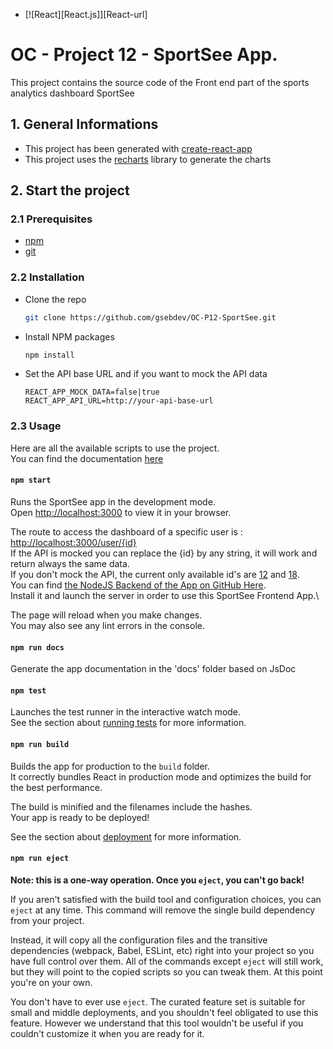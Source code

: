 
* [![React][React.js]][React-url]
# OC - Project 12 - SportSee App.
This project contains the source code of the Front end part of the sports analytics dashboard SportSee

## 1. General Informations
* This project has been generated with [create-react-app](https://facebook.github.io/create-react-app)
* This project uses the [recharts](https://recharts.org/en-US/) library to generate the charts
## 2. Start the project

### 2.1 Prerequisites
* [npm](https://www.npmjs.com/)
* [git](https://git-scm.com/)

### 2.2 Installation
* Clone the repo
   ```sh
   git clone https://github.com/gsebdev/OC-P12-SportSee.git
   ```
* Install NPM packages
    ```sh
    npm install
    ```
* Set the API base URL and if you want to mock the API data
    ```
    REACT_APP_MOCK_DATA=false|true
    REACT_APP_API_URL=http://your-api-base-url
    ```
### 2.3 Usage

Here are all the available scripts to use the project.\
You can find the documentation [here](docs/)

#### `npm start`

Runs the SportSee app in the development mode.\
Open [http://localhost:3000](http://localhost:3000) to view it in your browser.

The route to access the dashboard of a specific user is : [http://localhost:3000/user/{id}](http://localhost:3000/user/{id}) \
If the API is mocked you can replace the {id} by any string, it will work and return always the same data.\
If you don't mock the API, the current only available id's are [12](http://localhost:3000/user/12) and [18](http://localhost:3000/user/18).\
You can find [the NodeJS Backend of the App on GitHub Here](https://github.com/OpenClassrooms-Student-Center/P9-front-end-dashboard).\
Install it and launch the server in order to use this SportSee Frontend App.\


The page will reload when you make changes.\
You may also see any lint errors in the console.

#### `npm run docs`

Generate the app documentation in the 'docs' folder based on JsDoc

#### `npm test`

Launches the test runner in the interactive watch mode.\
See the section about [running tests](https://facebook.github.io/create-react-app/docs/running-tests) for more information.

#### `npm run build`

Builds the app for production to the `build` folder.\
It correctly bundles React in production mode and optimizes the build for the best performance.

The build is minified and the filenames include the hashes.\
Your app is ready to be deployed!

See the section about [deployment](https://facebook.github.io/create-react-app/docs/deployment) for more information.

#### `npm run eject`

**Note: this is a one-way operation. Once you `eject`, you can't go back!**

If you aren't satisfied with the build tool and configuration choices, you can `eject` at any time. This command will remove the single build dependency from your project.

Instead, it will copy all the configuration files and the transitive dependencies (webpack, Babel, ESLint, etc) right into your project so you have full control over them. All of the commands except `eject` will still work, but they will point to the copied scripts so you can tweak them. At this point you're on your own.

You don't have to ever use `eject`. The curated feature set is suitable for small and middle deployments, and you shouldn't feel obligated to use this feature. However we understand that this tool wouldn't be useful if you couldn't customize it when you are ready for it.


